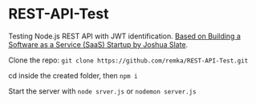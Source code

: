 # REST-API-Test
Testing Node.js REST API with JWT identification.
[Based on Building a Software as a Service (SaaS) Startup by Joshua Slate](http://slatepeak.com/guides/building-a-software-as-a-service-saas-startup-pt-2/).

Clone the repo:
```git clone https://github.com/remka/REST-API-Test.git```

cd inside the created folder, then
```npm i```

Start the server with
`node srver.js` or `nodemon server.js`
